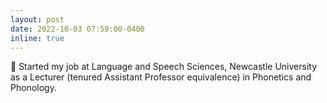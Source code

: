 ```yaml
---
layout: post
date: 2022-10-03 07:59:00-0400
inline: true
---
```


💼 Started my job at Language and Speech Sciences, Newcastle University as a Lecturer (tenured Assistant Professor equivalence) in Phonetics and Phonology.